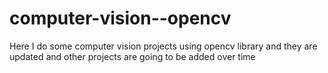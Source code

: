 # computer-vision--opencv
Here I do some computer vision projects using opencv library and they are updated and other projects are going to be added over time
